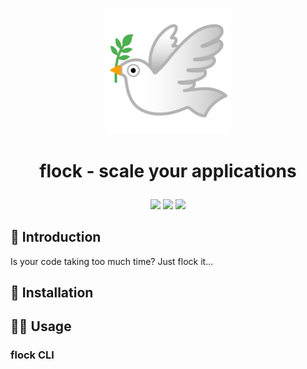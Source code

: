 <p align='center'>
<img width="40%" src='./docs/images/logo.png'>
</p>

<h1>
<p align='center'>
flock - scale your applications
</p>
</h1>

<p align='center'>
<img src="https://github.com/amal-thundiyil/flock/actions/workflows/actions.yml/badge.svg">
<a href="https://github.com/amal-thundiyil/flock/blob/main/LICENSE"><img src="https://img.shields.io/badge/License-MIT-green.svg"></a>
<img src="https://visitor-badge.laobi.icu/badge?page_id=amal-thundiyil.flock">
</p>

## 📌 Introduction

Is your code taking too much time? Just flock it...

## 🤖 Installation


## 👨‍💻️ Usage

### flock CLI
